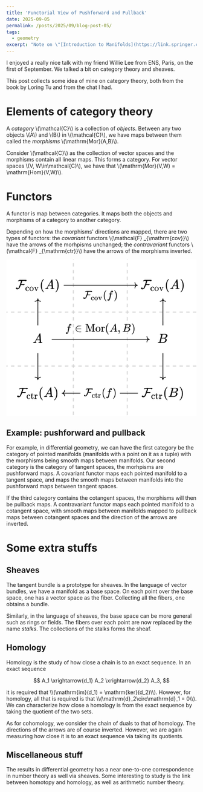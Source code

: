 ```yaml
---
title: 'Functorial View of Pushforward and Pullback'
date: 2025-09-05
permalink: /posts/2025/09/blog-post-05/
tags:
  - geometry
excerpt: "Note on \"[Introduction to Manifolds](https://link.springer.com/book/10.1007/978-1-4419-7400-6)\" by Loring Tu -- especially on the functorial view of pushforward and pullback maps"
---
```


I enjoyed a really nice talk with my friend Willie Lee from ENS, Paris, on the first of September. We talked a bit on category theory and sheaves.

This post collects some idea of mine on category theory, both from the book by Loring Tu and from the chat I had.

# Elements of category theory
A *category* \\(\mathcal{C}\\) is a collection of *objects*. Between any two objects \\(A\\) and \\(B\\) in \\(\mathcal{C}\\), we have maps between them called the *morphisms* \\(\mathrm{Mor}(A,B)\\).

Consider \\(\mathcal{C}\\) as the collection of vector spaces and the morphisms contain all linear maps. This forms a category. For vector spaces \\(V, W\in\mathcal{C}\\), we have that \\(\mathrm{Mor}(V,W) = \mathrm{Hom}(V,W)\\).

# Functors
A functor is map between categories. It maps both the objects and morphisms of a category to another category.

Depending on how the morphisms' directions are mapped, there are two types of functors: the *covariant* functors \\(\mathcal{F} _{\mathrm{cov}}\\) have the arrows of the morhpisms unchanged; the *contravariant* functors \\(\mathcal{F} _{\mathrm{ctr}}\\) have the arrows of the morphisms inverted.

<img src='/images/posts/2025-09-05-functor.png'>


## Example: pushforward and pullback
For example, in differential geometry, we can have the first category be the category of pointed manifolds (manifolds with a point on it as a tuple) with the morphisms being smooth maps between manifolds. Our second category is the category of tangent spaces, the morhpisms are pushforward maps. A covariant functor maps each pointed manifold to a tangent space, and maps the smooth maps between manifolds into the pushforward maps between tangent spaces.

If the third category contains the cotangent spaces, the morphisms will then be pullback maps. A contravariant functor maps each pointed manifold to a cotangent space, with smooth maps between manifolds mapped to pullback maps between cotangent spaces and the direction of the arrows are inverted.

# Some extra stuffs
## Sheaves
The tangent bundle is a prototype for sheaves. In the language of vector bundles, we have a manifold as a base space. On each point over the base space, one has a vector space as the fiber. Collecting all the fibers, one obtains a bundle.

Similarly, in the language of sheaves, the base space can be more general such as rings or fields. The fibers over each point are now replaced by the name *stalks*. The collections of the stalks forms the sheaf.

## Homology
Homology is the study of how close a chain is to an exact sequence. In an exact sequence
<p>

$$
A_1 \xrightarrow{d_1} A_2 \xrightarrow{d_2} A_3,
$$
</p>
it is required that \\(\mathrm{im}(d_1) = \mathrm{ker}(d_2)\\). However, for homology, all that is required is that \\(\mathrm{d}_2\circ\mathrm{d}_1 = 0\\). We can characterize how close a homology is from the exact sequence by taking the quotient of the two sets.

As for cohomology, we consider the chain of duals to that of homology. The directions of the arrows are of course inverted. However, we are again measuring how close it is to an exact sequence via taking its quotients.

## Miscellaneous stuff
The results in differential geometry has a near one-to-one correspondence in number theory as well via sheaves. Some interesting to study is the link between homotopy and homology, as well as arithmetic number theory.